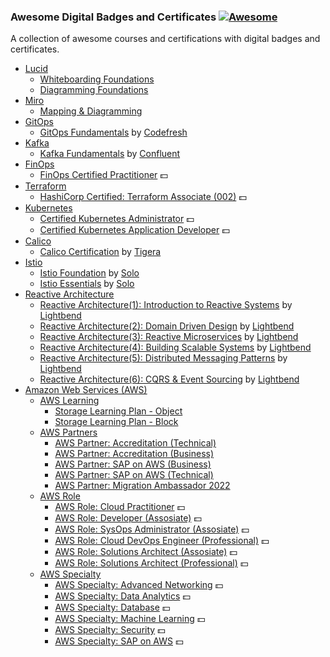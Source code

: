### **Awesome Digital Badges and Certificates** [![Awesome](https://cdn.rawgit.com/sindresorhus/awesome/d7305f38d29fed78fa85652e3a63e154dd8e8829/media/badge.svg)](https://github.com/sindresorhus/awesome)

A collection of awesome courses and certifications with digital badges and certificates.

- [Lucid](#lucid-general)
  - [Whiteboarding Foundations](https://training.lucid.co/path/whiteboarding-foundations)
  - [Diagramming Foundations](https://training.lucid.co/path/diagramming-foundations)
- [Miro](#miro-general)
  - [Mapping & Diagramming](https://academy.miro.com/learn/learning-path/mapping-and-diagramming-in-miro)
- [GitOps](#gitops-general)
  - [GitOps Fundamentals](https://codefresh.learnworlds.com/course/gitops-with-argo) by [Codefresh](https://codefresh.io/)
- [Kafka](#kafka-general)
  - [Kafka Fundamentals](https://training.confluent.io/channeldetail/apache-kafka-fundamentals-and-accreditation) by [Confluent](https://www.confluent.io/)
- [FinOps](#finops-general)
  - [FinOps Certified Practitioner](https://learn.finops.org/path/finops-certified-practitioner-self-paced) :dollar:
- [Terraform](#terraform-general)
  - [HashiCorp Certified: Terraform Associate (002)](https://www.hashicorp.com/certification/terraform-associate) :dollar:
- [Kubernetes](#k8s-general)
  - [Certified Kubernetes Administrator](https://training.linuxfoundation.org/certification/certified-kubernetes-administrator-cka/) :dollar:
  - [Certified Kubernetes Application Developer](https://training.linuxfoundation.org/certification/certified-kubernetes-application-developer-ckad/) :dollar:
- [Calico](#calico-general)
  - [Calico Certification](https://www.tigera.io/lp/calico-certification/) by [Tigera](https://www.tigera.io)
- [Istio](#istio-general)
  - [Istio Foundation](https://academy.solo.io/get-started-with-istio) by [Solo](https://solo.io)
  - [Istio Essentials](https://academy.solo.io/deploy-istio-for-production) by [Solo](https://solo.io)
- [Reactive Architecture](#reactive-arch-general)
  - [Reactive Architecture(1): Introduction to Reactive Systems](https://academy.lightbend.com/courses/course-v1:lightbend+LRA-IntroToReactive+v1/about) by [Lightbend](https://www.lightbend.com/)
  - [Reactive Architecture(2): Domain Driven Design](https://academy.lightbend.com/courses/course-v1:lightbend+LRA-DomainDrivenDesign+v1/about) by [Lightbend](https://www.lightbend.com/)
  - [Reactive Architecture(3): Reactive Microservices](https://academy.lightbend.com/courses/course-v1:lightbend+LRA-ReactiveMicroservices+v1/about) by [Lightbend](https://www.lightbend.com/)
  - [Reactive Architecture(4): Building Scalable Systems](https://academy.lightbend.com/courses/course-v1:lightbend+LRA-BuildingScalableSystems+v1/about) by [Lightbend](https://www.lightbend.com/)
  - [Reactive Architecture(5): Distributed Messaging Patterns](https://academy.lightbend.com/courses/course-v1:lightbend+LRA-DistributedMessagingPatterns+v1/about) by [Lightbend](https://www.lightbend.com/)
  - [Reactive Architecture(6): CQRS & Event Sourcing](https://academy.lightbend.com/courses/course-v1:lightbend+LRA-CQRSandEventSourcing+v1/about) by [Lightbend](https://www.lightbend.com/)
- [Amazon Web Services (AWS)](#aws-general)
  - [AWS Learning](#aws-learning)
    - [Storage Learning Plan - Object](https://explore.skillbuilder.aws/learn/public/learning_plan/view/51/storage-learning-plan-object-storage)
    - [Storage Learning Plan - Block](https://explore.skillbuilder.aws/learn/public/learning_plan/view/93/storage-learning-plan-block-storage)
  - [AWS Partners](#aws-partners)
    - [AWS Partner: Accreditation (Technical)](https://explore.skillbuilder.aws/learn/course/internal/view/elearning/1096/aws-partner-accreditation-technical)
    - [AWS Partner: Accreditation (Business)](https://explore.skillbuilder.aws/learn/course/internal/view/elearning/1100/aws-partner-accreditation-business-digital)
    - [AWS Partner: SAP on AWS (Business)](https://explore.skillbuilder.aws/learn/course/internal/view/elearning/1374/aws-partner-sap-on-aws-business)
    - [AWS Partner: SAP on AWS (Technical)](https://explore.skillbuilder.aws/learn/course/internal/view/elearning/1571/aws-partner-sap-on-aws-technical)
    - [AWS Partner: Migration Ambassador 2022](https://explore.skillbuilder.aws/learn/course/internal/view/elearning/12350/migration-ambassador-foundations-business)
  - [AWS Role](#aws-roles)
    -  [AWS Role: Cloud Practitioner](https://aws.amazon.com/certification/certified-cloud-practitioner/) :dollar:
    -  [AWS Role: Developer (Assosiate)](https://aws.amazon.com/certification/certified-developer-associate/) :dollar:
    -  [AWS Role: SysOps Administrator (Assosiate)](https://aws.amazon.com/certification/certified-sysops-admin-associate/) :dollar:
    -  [AWS Role: Cloud DevOps Engineer (Professional)](https://aws.amazon.com/certification/certified-devops-engineer-professional/) :dollar:
    -  [AWS Role: Solutions Architect (Assosiate)](https://aws.amazon.com/certification/certified-solutions-architect-associate/) :dollar:
    -  [AWS Role: Solutions Architect (Professional)](https://aws.amazon.com/certification/certified-solutions-architect-professional/) :dollar:
  - [AWS Specialty](#aws-specialty)
    -  [AWS Specialty: Advanced Networking](https://aws.amazon.com/certification/certified-advanced-networking-specialty/) :dollar:
    -  [AWS Specialty: Data Analytics](https://aws.amazon.com/certification/certified-data-analytics-specialty/) :dollar:
    -  [AWS Specialty: Database](https://aws.amazon.com/certification/certified-database-specialty/) :dollar:
    -  [AWS Specialty: Machine Learning](https://aws.amazon.com/certification/certified-machine-learning-specialty/) :dollar:
    -  [AWS Specialty: Security](https://aws.amazon.com/certification/certified-security-specialty/) :dollar:
    -  [AWS Specialty: SAP on AWS](https://aws.amazon.com/certification/certified-sap-on-aws-specialty/) :dollar:

